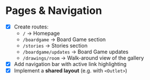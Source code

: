 # Pages & Navigation

- [x] Create routes:
  - `/` → Homepage
  - `/boardgame` → Board Game section
  - `/stories` → Stories section
  - `/boardgame/updates` → Board Game updates
  - `/drawings/room` → Walk-around view of the gallery
- [x] Add navigation bar with active link highlighting
- [x] Implement a **shared layout** (e.g. with `<Outlet>`)
